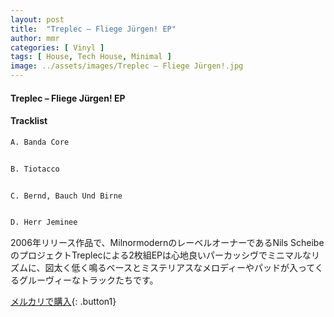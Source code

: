 ```yaml
---
layout: post
title:  "Treplec – Fliege Jürgen! EP"
author: mmr
categories: [ Vinyl ]
tags: [ House, Tech House, Minimal ]
image: ../assets/images/Treplec – Fliege Jürgen!.jpg
---
```


#### Treplec – Fliege Jürgen! EP

#### Tracklist
```md
A. Banda Core


B. Tiotacco


C. Bernd, Bauch Und Birne


D. Herr Jeminee
```

2006年リリース作品で、MilnormodernのレーベルオーナーであるNils ScheibeのプロジェクトTreplecによる2枚組EPは心地良いパーカッシヴでミニマルなリズムに、図太く低く鳴るベースとミステリアスなメロディーやパッドが入ってくるグルーヴィーなトラックたちです。


[メルカリで購入](https://jp.mercari.com/item/m10439786369){: .button1}

